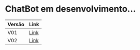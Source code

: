# ChatBot em desenvolvimento...

| Versão | Link |
| ------ | ------ |
| V01 | [Link](https://github.com/jhenriqueax/ChatBot/tree/main/V01) |
| V02 | [Link](https://github.com/jhenriqueax/ChatBot/tree/main/V02/myBot) |
